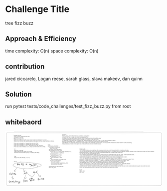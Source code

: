 # Challenge Title

tree fizz buzz

## Approach & Efficiency

time complexity: O(n)
space complexity: O(n)

## contribution

jared ciccarelo, Logan reese, sarah glass, slava makeev, dan quinn

## Solution

run  pytest tests/code_challenges/test_fizz_buzz.py  from root

## whitebaord

![treeFizzBuzz](1.jpg)
